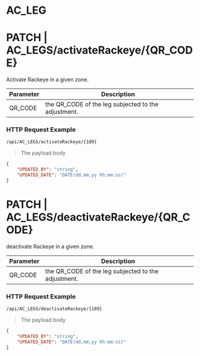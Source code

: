 # AC_LEG
# PATCH | AC_LEGS/activateRackeye/{QR_CODE}
Activate Rackeye in a given zone.

Parameter | Description
--------- | -----------
QR_CODE | the QR_CODE of the leg subjected to the adjustment.

 
### HTTP Request Example
`/api/AC_LEGS/activateRackeye/{189}`  
> The payload body  

```json
{
    "UPDATED_BY": "string",
    "UPDATED_DATE": "DATE(dd,mm,yy hh:mm:ss)"
}
```
# PATCH | AC_LEGS/deactivateRackeye/{QR_CODE}
deactivate Rackeye in a given zone.

Parameter | Description
--------- | -----------
QR_CODE | the QR_CODE of the leg subjected to the adjustment.

 
### HTTP Request Example
`/api/AC_LEGS/deactivateRackeye/{189}`  
> The payload body  

```json
{
    "UPDATED_BY": "string",
    "UPDATED_DATE": "DATE(dd,mm,yy hh:mm:ss)"
}
```